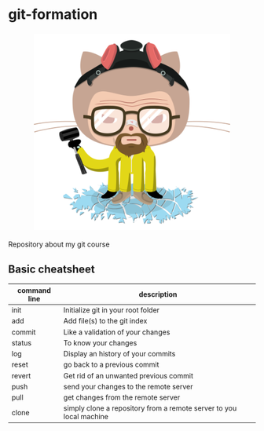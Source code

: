 # git-formation

<h3 align="center">
  <img src="images/heisencat.png" alt="Heisencat" width="400px" height="400px" />
</h3>

Repository about my git course

Basic cheatsheet
------

|     command line     |  description  |
|----------------------|---------------|
init | Initialize git in your root folder
add | Add file(s) to the git index
commit | Like a validation of your changes
status | To know your changes
log | Display an history of your commits
reset | go back to a previous commit
revert | Get rid of an unwanted previous commit
push | send your changes to the remote server
pull | get changes from the remote server
clone | simply clone a repository from a remote server to you local machine
